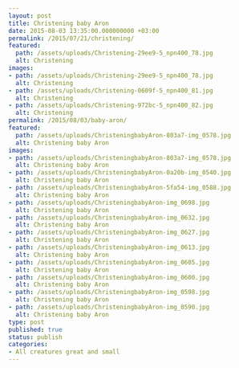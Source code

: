 ```yaml
---
layout: post
title: Christening baby Aron
date: 2015-08-03 13:35:00.000000000 +03:00
permalink: /2015/07/21/christening/
featured:
  path: /assets/uploads/Christening-29ee9-5_npn400_78.jpg
  alt: Christening
images:
- path: /assets/uploads/Christening-29ee9-5_npn400_78.jpg
  alt: Christening
- path: /assets/uploads/Christening-0609f-5_npn400_81.jpg
  alt: Christening
- path: /assets/uploads/Christening-972bc-5_npn400_82.jpg
  alt: Christening
permalink: /2015/08/03/baby-aron/
featured:
  path: /assets/uploads/ChristeningbabyAron-803a7-img_0578.jpg
  alt: Christening baby Aron
images:
- path: /assets/uploads/ChristeningbabyAron-803a7-img_0578.jpg
  alt: Christening baby Aron
- path: /assets/uploads/ChristeningbabyAron-0a20b-img_0540.jpg
  alt: Christening baby Aron
- path: /assets/uploads/ChristeningbabyAron-5fa54-img_0588.jpg
  alt: Christening baby Aron
- path: /assets/uploads/ChristeningbabyAron-img_0698.jpg
  alt: Christening baby Aron
- path: /assets/uploads/ChristeningbabyAron-img_0632.jpg
  alt: Christening baby Aron
- path: /assets/uploads/ChristeningbabyAron-img_0627.jpg
  alt: Christening baby Aron
- path: /assets/uploads/ChristeningbabyAron-img_0613.jpg
  alt: Christening baby Aron
- path: /assets/uploads/ChristeningbabyAron-img_0605.jpg
  alt: Christening baby Aron
- path: /assets/uploads/ChristeningbabyAron-img_0600.jpg
  alt: Christening baby Aron
- path: /assets/uploads/ChristeningbabyAron-img_0598.jpg
  alt: Christening baby Aron
- path: /assets/uploads/ChristeningbabyAron-img_0590.jpg
  alt: Christening baby Aron
type: post
published: true
status: publish
categories:
- All creatures great and small
---
```

